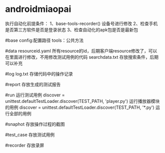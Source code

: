 # androidmiaopai


执行自动化前提条件：
1、base-tools-recorder()  设备号进行修改
2、检查手机是否第三方软件是否是登录状态
3、检查自动化的apk包是否是最新包





#base
config:配置路径
tools：公共方法

#data
resourceid.yaml     所有resource的id，后期客户端resource修改了，可以在里面进行修改，不用修改测试用例的代码
searchdata.txt   存放搜索条件，后期可以补充


#log
log.txt   存储代码中的操作记录


#report    存放生成的测试报告

#run    运行测试用例
discover = unittest.defaultTestLoader.discover(TEST_PATH, 'player.py')    运行播放器模块的用例
discover = unittest.defaultTestLoader.discover(TEST_PATH, '*.py')    运行全部的用例

#snaphot   存放操作过程的截图

#test_case  存放测试用例

#recorder  存放录屏
